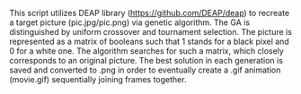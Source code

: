 This script  utilizes DEAP library (https://github.com/DEAP/deap) to recreate a target picture (pic.jpg/pic.png)  via genetic algorithm. The GA is distinguished by uniform crossover and tournament selection. The picture is represented as a matrix of booleans such that 1 stands for a black pixel and 0 for a white one. The algorithm searches for such a matrix, which closely corresponds to an original picture. The best solution in each generation is saved and converted to .png in order to eventually create a .gif animation (movie.gif) sequentially  joining frames together.
